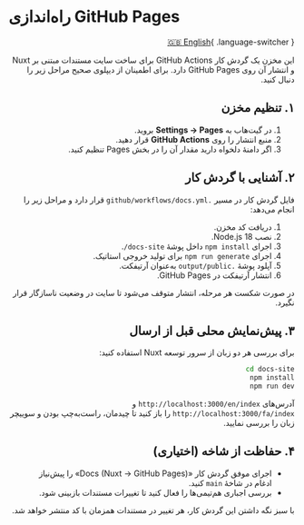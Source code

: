 # راه‌اندازی GitHub Pages

<div dir="rtl" markdown="1">

[🇬🇧 English](../en/github-pages-setup.md){ .language-switcher }


این مخزن یک گردش کار GitHub Actions برای ساخت سایت مستندات مبتنی بر Nuxt و انتشار آن روی GitHub Pages دارد. برای اطمینان از دیپلوی صحیح مراحل زیر را دنبال کنید.

## ۱. تنظیم مخزن

1. در گیت‌هاب به **Settings → Pages** بروید.
2. منبع انتشار را روی **GitHub Actions** قرار دهید.
3. اگر دامنهٔ دلخواه دارید مقدار آن را در بخش Pages تنظیم کنید.

## ۲. آشنایی با گردش کار

فایل گردش کار در مسیر `.github/workflows/docs.yml` قرار دارد و مراحل زیر را انجام می‌دهد:

1. دریافت کد مخزن.
2. نصب Node.js 18.
3. اجرای `npm install` داخل پوشهٔ `docs-site/`.
4. اجرای `npm run generate` برای تولید خروجی استاتیک.
5. آپلود پوشهٔ `.output/public` به‌عنوان آرتیفکت.
6. انتشار آرتیفکت در GitHub Pages.

در صورت شکست هر مرحله، انتشار متوقف می‌شود تا سایت در وضعیت ناسازگار قرار نگیرد.

## ۳. پیش‌نمایش محلی قبل از ارسال

برای بررسی هر دو زبان از سرور توسعه Nuxt استفاده کنید:

```bash
cd docs-site
npm install
npm run dev
```

آدرس‌های `http://localhost:3000/en/index` و `http://localhost:3000/fa/index` را باز کنید تا چیدمان، راست‌به‌چپ بودن و سوییچر زبان را بررسی نمایید.

## ۴. حفاظت از شاخه (اختیاری)

- اجرای موفق گردش کار «Docs (Nuxt → GitHub Pages)» را پیش‌نیاز ادغام در شاخهٔ `main` کنید.
- بررسی اجباری هم‌تیمی‌ها را فعال کنید تا تغییرات مستندات بازبینی شود.

با سبز نگه داشتن این گردش کار، هر تغییر در مستندات همزمان با کد منتشر خواهد شد.

</div>
